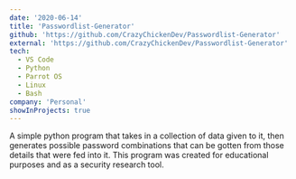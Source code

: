 ```yaml
---
date: '2020-06-14'
title: 'Passwordlist-Generator'
github: 'https://github.com/CrazyChickenDev/Passwordlist-Generator'
external: 'https://github.com/CrazyChickenDev/Passwordlist-Generator'
tech:
  - VS Code
  - Python
  - Parrot OS
  - Linux
  - Bash
company: 'Personal'
showInProjects: true
---
```


A simple python program that takes in a collection of data given to it, then generates possible password
combinations that can be gotten from those details that were fed into it. This program was created for educational purposes
and as a security research tool.